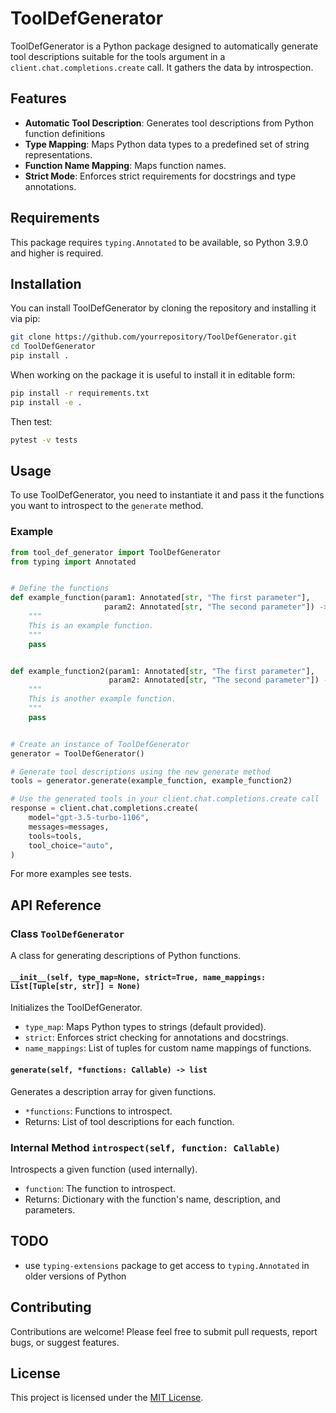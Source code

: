 
# ToolDefGenerator

ToolDefGenerator is a Python package designed to automatically generate tool descriptions suitable for the tools argument
in a `client.chat.completions.create` call. It gathers the data by introspection.


## Features

- **Automatic Tool Description**: Generates tool descriptions from Python function definitions
- **Type Mapping**: Maps Python data types to a predefined set of string representations.
- **Function Name Mapping**: Maps function names.
- **Strict Mode**: Enforces strict requirements for docstrings and type annotations.

## Requirements

This package requires `typing.Annotated` to be available, so Python 3.9.0 and higher is required. 

## Installation

You can install ToolDefGenerator by cloning the repository and installing it via pip:

```bash
git clone https://github.com/yourrepository/ToolDefGenerator.git
cd ToolDefGenerator
pip install .
```

When working on the package it is useful to install it in editable form:
```bash
pip install -r requirements.txt
pip install -e .
```

Then test:
```bash
pytest -v tests
```

## Usage

To use ToolDefGenerator, you need to instantiate it and pass it the functions you want to introspect
to the `generate` method.

### Example

```python
from tool_def_generator import ToolDefGenerator
from typing import Annotated


# Define the functions
def example_function(param1: Annotated[str, "The first parameter"],
                     param2: Annotated[str, "The second parameter"]) -> str:
    """
    This is an example function.
    """
    pass


def example_function2(param1: Annotated[str, "The first parameter"],
                      param2: Annotated[str, "The second parameter"]) -> str:
    """
    This is another example function.
    """
    pass


# Create an instance of ToolDefGenerator
generator = ToolDefGenerator()

# Generate tool descriptions using the new generate method
tools = generator.generate(example_function, example_function2)

# Use the generated tools in your client.chat.completions.create call
response = client.chat.completions.create(
    model="gpt-3.5-turbo-1106",
    messages=messages,
    tools=tools,
    tool_choice="auto",
)

```
For more examples see tests.

## API Reference

### Class `ToolDefGenerator`

A class for generating descriptions of Python functions.

#### `__init__(self, type_map=None, strict=True, name_mappings: List[Tuple[str, str]] = None)`

Initializes the ToolDefGenerator.

- `type_map`: Maps Python types to strings (default provided).
- `strict`: Enforces strict checking for annotations and docstrings.
- `name_mappings`: List of tuples for custom name mappings of functions.

#### `generate(self, *functions: Callable) -> list`

Generates a description array for given functions.

- `*functions`: Functions to introspect.
- Returns: List of tool descriptions for each function.

### Internal Method `introspect(self, function: Callable)`

Introspects a given function (used internally).

- `function`: The function to introspect.
- Returns: Dictionary with the function's name, description, and parameters.


## TODO
 
- use `typing-extensions` package to get access to `typing.Annotated` in older versions of Python

## Contributing

Contributions are welcome! Please feel free to submit pull requests, report bugs, or suggest features.

## License

This project is licensed under the [MIT License](LICENSE).
